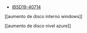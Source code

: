 - [IBSD19-40714](https://inbest.atlassian.net/browse/IBSD19-40714)

[[aumento de disco interno windows]]

[[aumento de disco nivel azure]]

